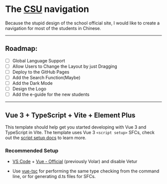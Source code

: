 # The [CSU](https://www.csu.edu.cn/) navigation

Because the stupid design of the school official site, I would like to create a navigation for most of the students in
Chinese.

---

## Roadmap:

- [ ] Global Language Support
- [ ] Allow Users to Change the Layout by just Dragging
- [ ] Deploy to the GitHub Pages
- [ ] Add the Search Function(Maybe)
- [ ] Add the Dark Mode
- [ ] Design the Logo
- [ ] Add the e-guide for the new students

---

## Vue 3 + TypeScript + Vite + Element Plus

This template should help get you started developing with Vue 3 and TypeScript in Vite. The template uses Vue 3 `<script setup>` SFCs, check out the [script setup docs](https://v3.vuejs.org/api/sfc-script-setup.html#sfc-script-setup) to learn more.

### Recommended Setup

- [VS Code](https://code.visualstudio.com/) + [Vue - Official](https://marketplace.visualstudio.com/items?itemName=Vue.volar) (previously Volar) and disable Vetur

- Use [vue-tsc](https://github.com/vuejs/language-tools/tree/master/packages/tsc) for performing the same type checking from the command line, or for generating d.ts files for SFCs.
